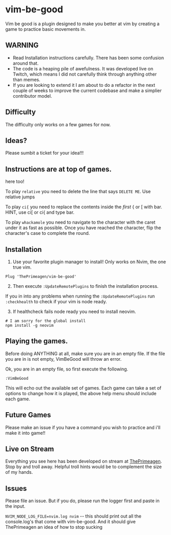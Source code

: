 # vim-be-good
Vim be good is a plugin designed to make you better at vim by creating a game
to practice basic movements in.

## WARNING
* Read Installation instructions carefully.  There has been some confusion
  around that.
* The code is a heaping pile of awefulness.  It was developed live on Twitch,
  which means I did not carefully think through anything other than memes.
* If you are looking to extend it I am about to do a refactor in the next
  couple of weeks to improve the current codebase and make a simplier
  contributor model.

## Difficulty
The difficulty only works on a few games for now.

## Ideas?
Please sumbit a ticket for your idea!!!

## Instructions are at top of games.
here too!

To play `relative` you need to delete the line that
says `DELETE ME`.  Use relative jumps

To play `ci{` you need to replace the contents
inside the _first_ { or [ with bar.  HINT, use ci[
or ci{ and type bar.

To play `whackamole` you need to navigate to the character with the caret under
it as fast as possible. Once you have reached the character, flip the
character's case to complete the round.

## Installation

1. Use your favorite plugin manager to install!  Only works on Nvim, the one true
vim.

```viml
Plug 'ThePrimeagen/vim-be-good'
```

2. Then execute `:UpdateRemotePlugins` to finish the installation process.

If you in into any problems when running the `:UpdateRemotePlugins` run `:checkhealth` to check if your vim is node ready.

3. If healthcheck fails node ready you need to install neovim.
```
# I am sorry for the global install
npm install -g neovim
```

## Playing the games.
Before doing ANYTHING at all, make sure you are in an empty file.  If the file
you are in is not empty, VimBeGood will throw an error.

Ok, you are in an empty file, so first execute the following.

```viml
:VimBeGood
```

This will echo out the available set of games.  Each game can take a set of
options to change how it is played, the above help menu should include each game.

## Future Games
Please make an issue if you have a command you wish to practice and i'll make
it into game!!

## Live on Stream
Everything you see here has been developed on stream at [ThePrimeagen](https://twitch.tv/ThePrimeagen).
Stop by and troll away.  Helpful troll hints would be to complement the size of my hands.

## Issues
Please file an issue.  But if you do, please run the logger first and paste in
the input.

`NVIM_NODE_LOG_FILE=nvim.log nvim` -- this should print out all the
console.log's that come with vim-be-good.  And it should give ThePrimeagen an
idea of how to stop sucking
